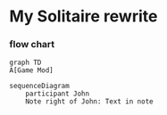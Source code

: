 # My Solitaire rewrite

### flow chart

<!-- gfmd-start -->
```mermaid
graph TD
A[Game Mod]
```

```mermaid
sequenceDiagram
    participant John
    Note right of John: Text in note
```
<!-- gfmd-end -->
